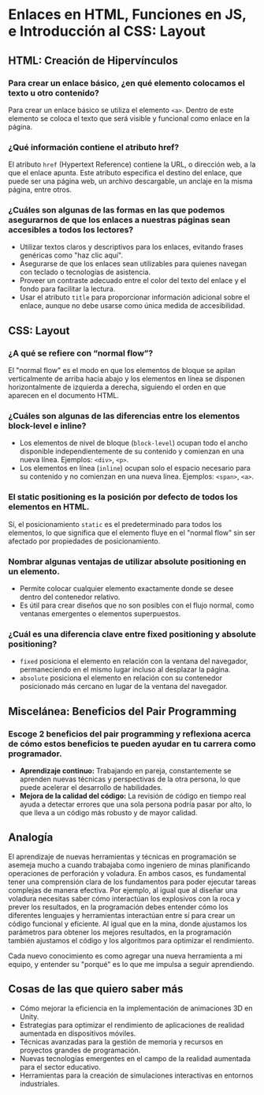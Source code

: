 # Enlaces en HTML, Funciones en JS, e Introducción al CSS: Layout

## HTML: Creación de Hipervínculos

### Para crear un enlace básico, ¿en qué elemento colocamos el texto u otro contenido?

Para crear un enlace básico se utiliza el elemento `<a>`. Dentro de este elemento se coloca el texto que será visible y funcional como enlace en la página.

### ¿Qué información contiene el atributo href?

El atributo `href` (Hypertext Reference) contiene la URL, o dirección web, a la que el enlace apunta. Este atributo especifica el destino del enlace, que puede ser una página web, un archivo descargable, un anclaje en la misma página, entre otros.

### ¿Cuáles son algunas de las formas en las que podemos asegurarnos de que los enlaces a nuestras páginas sean accesibles a todos los lectores?

- Utilizar textos claros y descriptivos para los enlaces, evitando frases genéricas como "haz clic aquí".
- Asegurarse de que los enlaces sean utilizables para quienes navegan con teclado o tecnologías de asistencia.
- Proveer un contraste adecuado entre el color del texto del enlace y el fondo para facilitar la lectura.
- Usar el atributo `title` para proporcionar información adicional sobre el enlace, aunque no debe usarse como única medida de accesibilidad.

## CSS: Layout

### ¿A qué se refiere con “normal flow”?

El "normal flow" es el modo en que los elementos de bloque se apilan verticalmente de arriba hacia abajo y los elementos en línea se disponen horizontalmente de izquierda a derecha, siguiendo el orden en que aparecen en el documento HTML.

### ¿Cuáles son algunas de las diferencias entre los elementos block-level e inline?
- Los elementos de nivel de bloque (`block-level`) ocupan todo el ancho disponible independientemente de su contenido y comienzan en una nueva línea. Ejemplos: `<div>`, `<p>`.
- Los elementos en línea (`inline`) ocupan solo el espacio necesario para su contenido y no comienzan en una nueva línea. Ejemplos: `<span>`, `<a>`.

### El static positioning es la posición por defecto de todos los elementos en HTML.
Sí, el posicionamiento `static` es el predeterminado para todos los elementos, lo que significa que el elemento fluye en el "normal flow" sin ser afectado por propiedades de posicionamiento.

### Nombrar algunas ventajas de utilizar absolute positioning en un elemento.
- Permite colocar cualquier elemento exactamente donde se desee dentro del contenedor relativo.
- Es útil para crear diseños que no son posibles con el flujo normal, como ventanas emergentes o elementos superpuestos.

### ¿Cuál es una diferencia clave entre fixed positioning y absolute positioning?
- `fixed` posiciona el elemento en relación con la ventana del navegador, permaneciendo en el mismo lugar incluso al desplazar la página.
- `absolute` posiciona el elemento en relación con su contenedor posicionado más cercano en lugar de la ventana del navegador.

## Miscelánea: Beneficios del Pair Programming

### Escoge 2 beneficios del pair programming y reflexiona acerca de cómo estos beneficios te pueden ayudar en tu carrera como programador.

- **Aprendizaje continuo:** Trabajando en pareja, constantemente se aprenden nuevas técnicas y perspectivas de la otra persona, lo que puede acelerar el desarrollo de habilidades.
- **Mejora de la calidad del código:** La revisión de código en tiempo real ayuda a detectar errores que una sola persona podría pasar por alto, lo que lleva a un código más robusto y de mayor calidad.

## Analogía

El aprendizaje de nuevas herramientas y técnicas en programación se asemeja mucho a cuando trabajaba como ingeniero de minas planificando operaciones de perforación y voladura. En ambos casos, es fundamental tener una comprensión clara de los fundamentos para poder ejecutar tareas complejas de manera efectiva. Por ejemplo, al igual que al diseñar una voladura necesitas saber cómo interactúan los explosivos con la roca y prever los resultados, en la programación debes entender cómo los diferentes lenguajes y herramientas interactúan entre sí para crear un código funcional y eficiente. Al igual que en la mina, donde ajustamos los parámetros para obtener los mejores resultados, en la programación también ajustamos el código y los algoritmos para optimizar el rendimiento.

Cada nuevo conocimiento es como agregar una nueva herramienta a mi equipo, y entender su "porqué" es lo que me impulsa a seguir aprendiendo.

## Cosas de las que quiero saber más

- Cómo mejorar la eficiencia en la implementación de animaciones 3D en Unity.
- Estrategias para optimizar el rendimiento de aplicaciones de realidad aumentada en dispositivos móviles.
- Técnicas avanzadas para la gestión de memoria y recursos en proyectos grandes de programación.
- Nuevas tecnologías emergentes en el campo de la realidad aumentada para el sector educativo.
- Herramientas para la creación de simulaciones interactivas en entornos industriales.
